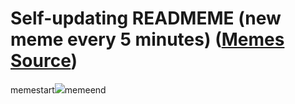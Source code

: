 # Self-updating READMEME (new meme every 5 minutes) ([Memes Source](https://bramses.notion.site/a49c1e962b7646879176ac3b327b6533?v=4d1eda54b170483cb03a40f257231764))

memestart![](https://www.notion.so/image/https%3A%2F%2Fs3-us-west-2.amazonaws.com%2Fsecure.notion-static.com%2Fb7380668-5671-49ee-9041-1683177d74ba%2FD059CBB9-281B-456C-8516-60974E145603.jpeg?table=block&id=1ba7fbb7-35bc-4a15-884f-e41674ed1a2f&cache=v2)memeend

